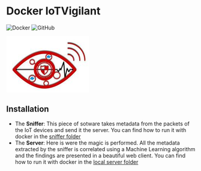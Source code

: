 # Docker IoTVigilant

![Docker](https://img.shields.io/badge/docker-running-blue.svg)
![GitHub](https://img.shields.io/github/license/mashape/apistatus.svg)

![logo](https://github.com/IoT-Vigilant/iotvigilant-cybercamp-2018/blob/master/images/logo_docker2.jpg)


## Installation
- The **Sniffer**: This piece of sotware takes metadata from the packets of the IoT devices and send it the server. You can find how to run it with docker in the [sniffer folder](https://github.com/IoT-Vigilant/iotvigilant-cybercamp-2018/tree/master/docker/sniffer)
- The **Server**: Here is were the magic is performed. All the metadata extracted by the sniffer is correlated using a Machine Learning algorithm and the findings are presented in a beautiful web client. You can find how to run it with docker in the [local server folder](https://github.com/IoT-Vigilant/iotvigilant-cybercamp-2018/tree/master/docker/local_server)
